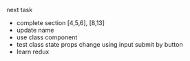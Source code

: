 next task
- complete section [4,5,6], [8,13]
- update name
- use class component
- test class state props change using input submit by button
- learn redux
